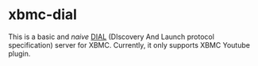 xbmc-dial
=========

This is a basic and *naive* [DIAL](http://www.dial-multiscreen.org/) (DIscovery And Launch protocol specification) server for XBMC. Currently, it only supports XBMC Youtube plugin.
